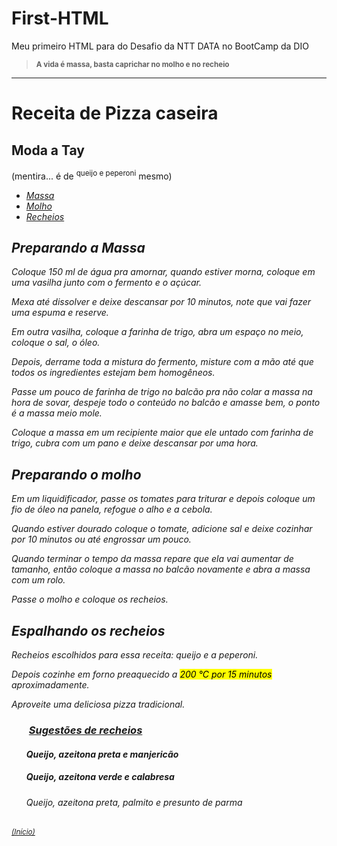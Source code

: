 # First-HTML
Meu primeiro HTML para do Desafio da NTT DATA no BootCamp da DIO 

<html>
    <head>
        <title>Meu primeiro HTML</title>
    <body> 
        <blockquote><strong><sub>A vida é massa, basta caprichar no molho e no recheio</blockquote></strong></sub>
        <hr></hr>
        <h1 id="Início">Receita de Pizza caseira</h1>
       <h2>Moda a Tay</h2>
        <p></i>(mentira... é de <sup>queijo e peperoni</sup> mesmo)</p><i>
        <ul>
        <li><a href="#Preparando a Massa"> Massa</a></li>
        <li><a href="#Preparando o molho"> Molho</a></li>
        <li><a href="#Espalhando os recheios"> Recheios</a></li>
       </ul>
        <h2 id="Preparando a Massa">Preparando a Massa</h2>
       <p>Coloque 150 ml de água pra amornar, quando estiver morna, coloque em uma vasilha junto com o fermento e o açúcar.</p>
       <p>Mexa até dissolver e deixe descansar por 10 minutos, note que vai fazer uma espuma e reserve.</p>
       <p>Em outra vasilha, coloque a farinha de trigo, abra um espaço no meio, coloque o sal, o óleo.</p>
       <p>Depois, derrame toda a mistura do fermento, misture com a mão até que todos os ingredientes estejam bem homogêneos.</p>
       <p>Passe um pouco de farinha de trigo no balcão pra não colar a massa na hora de sovar, despeje todo o conteúdo no balcão e amasse bem, o ponto é a massa meio           mole.</p>
       <p>Coloque a massa em um recipiente maior que ele untado com farinha de trigo, cubra com um pano e deixe descansar por uma hora.</p>
        <h2 id="Preparando o molho">Preparando o molho</h2>
       <p>Em um liquidificador, passe os tomates para triturar e depois coloque um fio de óleo na panela, refogue o alho e a cebola.</p>
       <p>Quando estiver dourado coloque o tomate, adicione sal e deixe cozinhar por 10 minutos ou até engrossar um pouco.</p>
       <p>Quando terminar o tempo da massa repare que ela vai aumentar de tamanho, então coloque a massa no balcão novamente e abra a massa com um rolo.</p>
       <p>Passe o molho e coloque os recheios.</p>
        <h2 id="Espalhando os recheios">Espalhando os recheios</h2>
       <p>Recheios escolhidos para essa receita: queijo e a peperoni.</p>
       <p>Depois cozinhe em forno preaquecido a <mark>200 °C por 15 minutos</mark> aproximadamente.</p>
       <p>Aproveite uma deliciosa pizza tradicional.</p>
         <h3><ol><u>Sugestões de recheios</u></ol></h3>
       <h4><p><ol>Queijo, azeitona preta e manjericão</ol></p></h4>
       <h5><p><ol>Queijo, azeitona verde e calabresa</ol></p></h5>
       <h6><p><ol>Queijo, azeitona preta, palmito e presunto de parma</ol></p></h6>
         <small><a href="#Início">(Início)</a></small>
    </body>
    </head>
</html> 
